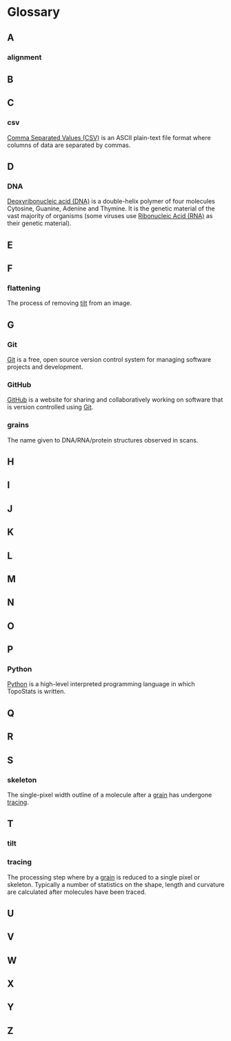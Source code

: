 # Glossary

## A

### alignment

## B

## C

### csv

[Comma Separated Values (CSV)](https://en.wikipedia.org/wiki/Comma-separated_values) is an ASCII plain-text file format
where columns of data are separated by commas.

## D

### DNA

[Deoxyribonucleic acid (DNA)](https://en.wikipedia.org/wiki/DNA) is a double-helix polymer of four molecules Cytosine,
Guanine, Adenine and Thymine. It is the genetic material of the vast majority of organisms (some viruses use
[Ribonucleic Acid (RNA)](https://en.wikipedia.org/wiki/RNA) as their genetic material).

## E

## F

### flattening

The process of removing [tilt](#tilt) from an image.

## G

### Git

[Git](https://git-scm.com) is a free, open source version control system for managing software projects and development.

### GitHub

[GitHub](https://www.github.com) is a website for sharing and collaboratively working on software that is version
controlled using [Git](#git).

### grains

The name given to DNA/RNA/protein structures observed in scans.

## H

## I

## J

## K

## L

## M

## N

## O

## P

### Python

[Python](https://www.python.org/) is a high-level interpreted programming language in which TopoStats is written.

## Q

## R

## S

### skeleton

The single-pixel width outline of a molecule after a [grain](glossary#grain) has undergone [tracing](glossary#tracing).

## T

### tilt

### tracing

The processing step where by a [grain](glossary#grain) is reduced to a single pixel or skeleton. Typically a number of
statistics on the shape, length and curvature are calculated after molecules have been traced.

## U

## V

## W

## X

## Y

## Z
